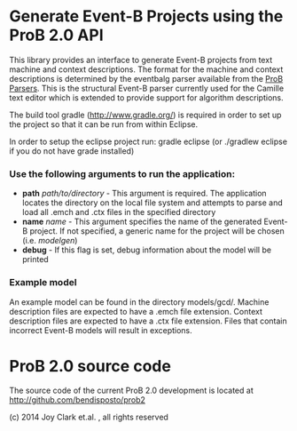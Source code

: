 # Generate Event-B Projects using the ProB 2.0 API

This library provides an interface to generate Event-B projects from text machine and context descriptions. 
The format for the machine and context descriptions is determined by the eventbalg parser available from the [ProB Parsers](https://github.com/bendisposto/probparsers).
This is the structural Event-B parser currently used for the Camille text editor which is extended to provide support for algorithm descriptions.

The build tool gradle (http://www.gradle.org/) is required in order to set up the project so that it can be run from within Eclipse.

In order to setup the eclipse project run: gradle eclipse (or ./gradlew eclipse if you do not have grade installed)

### Use the following arguments to run the application:
* **path** *path/to/directory* - This argument is required. The application locates the directory on the local file system and attempts to parse and load all .emch and .ctx files in the specified directory
* **name** *name* - This argument specifies the name of the generated Event-B project. If not specified, a generic name for the project will be chosen (i.e. *modelgen*)
* **debug** - If this flag is set, debug information about the model will be printed

### Example model
An example model can be found in the directory models/gcd/.
Machine description files are expected to have a .emch file extension.
Context description files are expected to have a .ctx file extension.
Files that contain incorrect Event-B models will result in exceptions.

# ProB 2.0 source code
The source code of the current ProB 2.0 development is located at http://github.com/bendisposto/prob2

(c) 2014 Joy Clark et.al. , all rights reserved
